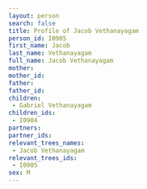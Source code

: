 ```yaml
---
layout: person
search: false
title: Profile of Jacob Vethanayagam
person_id: I0905
first_name: Jacob
last_name: Vethanayagam
full_name: Jacob Vethanayagam
mother: 
mother_id: 
father: 
father_id: 
children:
 - Gabriel Vethanayagam
children_ids:
 - I0904
partners:
partner_ids:
relevant_trees_names:
 - Jacob Vethanayagam
relevant_trees_ids:
 - I0905
sex: M
---
```


